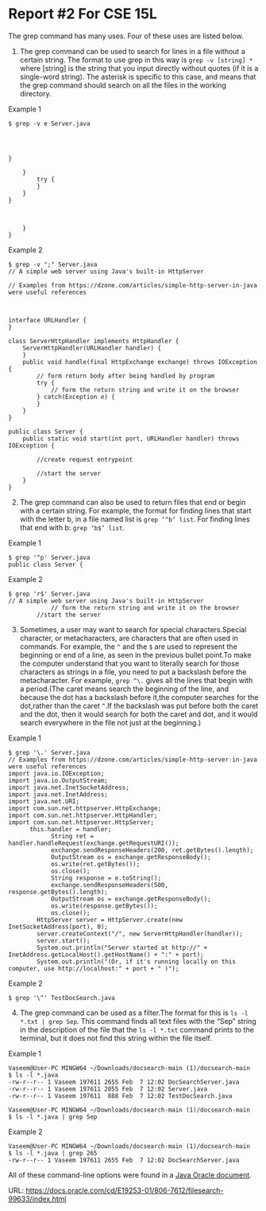 # Report #2 For CSE 15L

The grep command has many uses. Four of these uses are listed below.

1. The grep command can be used to search for lines in a file without a certain string. The format  to use grep in this way is `grep -v [string] *` where [string] is the string that you input directly without quotes (if it is a single-word string). The asterisk is specific to this case, and means that the grep command should search on all the files in the working directory.

Example 1
```
$ grep -v e Server.java




}

    }
        try {
        }
    }
}



    }
}

```
Example 2
```
$ grep -v ";" Server.java
// A simple web server using Java's built-in HttpServer

// Examples from https://dzone.com/articles/simple-http-server-in-java were useful references



interface URLHandler {
}

class ServerHttpHandler implements HttpHandler {
    ServerHttpHandler(URLHandler handler) {
    }
    public void handle(final HttpExchange exchange) throws IOException {
        // form return body after being handled by program
        try {
            // form the return string and write it on the browser
        } catch(Exception e) {
        }
    }
}

public class Server {
    public static void start(int port, URLHandler handler) throws IOException {

        //create request entrypoint

        //start the server
    }
}

```
2. The grep command can also be used to return files that end or begin with a certain string. For example, the format for finding lines that start with the letter b, in a file named list is `grep ‘^b’ list`. For finding lines that end with b: `grep ‘b$’ list`.

Example 1
```
$ grep '^p' Server.java
public class Server {
```

Example 2
```
$ grep 'r$' Server.java
// A simple web server using Java's built-in HttpServer
            // form the return string and write it on the browser
        //start the server
```
3. Sometimes, a user may want to search for special characters.Special character, or metacharacters, are characters that are often used in commands. For example, the `^` and the `$` are used to represent the beginning or end of a line, as seen in the previous bullet point.To make the computer understand that you want to literally search for those characters as strings in a file, you need to put a backslash before the metacharacter. For example,  `grep ^\.` gives all the lines that begin with a period.(The caret means search the beginning of the line, and because the dot has a backslash before it,the computer searches for the dot,rather than the caret `^`.If the backslash was put before both the caret and the dot, then it would search for both the caret and dot, and it would search everywhere in the file not just at the beginning.)

Example 1
```
$ grep '\.' Server.java
// Examples from https://dzone.com/articles/simple-http-server-in-java were useful references
import java.io.IOException;
import java.io.OutputStream;
import java.net.InetSocketAddress;
import java.net.InetAddress;
import java.net.URI;
import com.sun.net.httpserver.HttpExchange;
import com.sun.net.httpserver.HttpHandler;
import com.sun.net.httpserver.HttpServer;
      this.handler = handler;
            String ret = handler.handleRequest(exchange.getRequestURI());
            exchange.sendResponseHeaders(200, ret.getBytes().length);
            OutputStream os = exchange.getResponseBody();
            os.write(ret.getBytes());
            os.close();
            String response = e.toString();
            exchange.sendResponseHeaders(500, response.getBytes().length);
            OutputStream os = exchange.getResponseBody();
            os.write(response.getBytes());
            os.close();
        HttpServer server = HttpServer.create(new InetSocketAddress(port), 0);
        server.createContext("/", new ServerHttpHandler(handler));
        server.start();
        System.out.println("Server started at http://" + InetAddress.getLocalHost().getHostName() + ":" + port);
        System.out.println("(Or, if it's running locally on this computer, use http://localhost:" + port + " )");
```

Example 2

```
$ grep '\^' TestDocSearch.java
```


4. The grep command can be used as a filter.The format for this is `ls -l *.txt | grep Sep`. This command finds all text files with the “Sep” string in the description of the file that the `ls -l *.txt` command prints to the terminal, but it does not find this string within the file itself.

Example 1
```
Vaseem@User-PC MINGW64 ~/Downloads/docsearch-main (1)/docsearch-main
$ ls -l *.java
-rw-r--r-- 1 Vaseem 197611 2655 Feb  7 12:02 DocSearchServer.java
-rw-r--r-- 1 Vaseem 197611 2055 Feb  7 12:02 Server.java
-rw-r--r-- 1 Vaseem 197611  888 Feb  7 12:02 TestDocSearch.java

Vaseem@User-PC MINGW64 ~/Downloads/docsearch-main (1)/docsearch-main
$ ls -l *.java | grep Sep
```

Example 2

```
Vaseem@User-PC MINGW64 ~/Downloads/docsearch-main (1)/docsearch-main
$ ls -l *.java | grep 265
-rw-r--r-- 1 Vaseem 197611 2655 Feb  7 12:02 DocSearchServer.java
```


All of these command-line options were found in a [Java Oracle document](https://docs.oracle.com/cd/E19253-01/806-7612/filesearch-99633/index.html).

URL: https://docs.oracle.com/cd/E19253-01/806-7612/filesearch-99633/index.html
